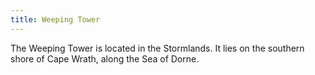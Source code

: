 ```yaml
---
title: Weeping Tower
---
```


 The Weeping Tower is located in the Stormlands. It lies on the southern shore of Cape Wrath, along the Sea of Dorne.






